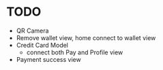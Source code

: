 # TODO

- QR Camera
- Remove wallet view, home connect to wallet view
- Credit Card Model
  - connect both Pay and Profile view
- Payment success view 
